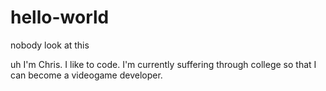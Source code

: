 # hello-world
nobody look at this

uh
I'm Chris. I like to code. I'm currently suffering through college so that I can become a videogame developer.
